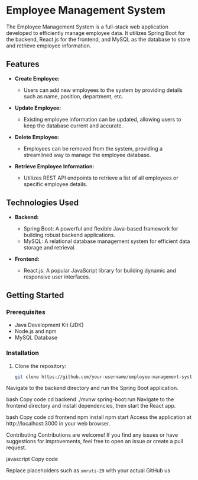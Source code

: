 # Employee Management System

The Employee Management System is a full-stack web application developed to efficiently manage employee data. It utilizes Spring Boot for the backend, React.js for the frontend, and MySQL as the database to store and retrieve employee information.

## Features

- **Create Employee:**
  - Users can add new employees to the system by providing details such as name, position, department, etc.

- **Update Employee:**
  - Existing employee information can be updated, allowing users to keep the database current and accurate.

- **Delete Employee:**
  - Employees can be removed from the system, providing a streamlined way to manage the employee database.

- **Retrieve Employee Information:**
  - Utilizes REST API endpoints to retrieve a list of all employees or specific employee details.

## Technologies Used

- **Backend:**
  - Spring Boot: A powerful and flexible Java-based framework for building robust backend applications.
  - MySQL: A relational database management system for efficient data storage and retrieval.

- **Frontend:**
  - React.js: A popular JavaScript library for building dynamic and responsive user interfaces.

## Getting Started

### Prerequisites

- Java Development Kit (JDK)
- Node.js and npm
- MySQL Database

### Installation

1. Clone the repository:
   ```bash
   git clone https://github.com/your-username/employee-management-system.git
Navigate to the backend directory and run the Spring Boot application.

bash
Copy code
cd backend
./mvnw spring-boot:run
Navigate to the frontend directory and install dependencies, then start the React app.

bash
Copy code
cd frontend
npm install
npm start
Access the application at http://localhost:3000 in your web browser.

Contributing
Contributions are welcome! If you find any issues or have suggestions for improvements, feel free to open an issue or create a pull request.


javascript
Copy code

Replace placeholders such as `smruti-29` with your actual GitHub us
